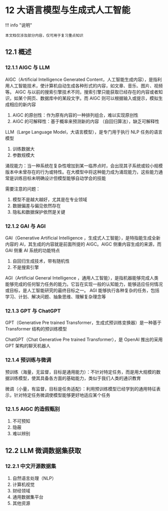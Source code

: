 # 12 大语言模型与生成式人工智能

<!-- !!! tip "说明"

    本文档正在更新中…… -->

!!! info "说明"

    本文档仅涉及部分内容，仅可用于复习重点知识

## 12.1 概述

### 12.1.1 AIGC 与 LLM

AIGC（Artificial Intelligence Generated Content，人工智能生成内容），是指利用人工智能技术，使计算机自动生成各种形式的内容，如文章、音乐、图片、视频等。 AIGC 与以前的搜索引擎技术不同，搜索引擎只能获取已经存在的内容或者知识，如某个网页、数据库中的某段文字。而 AIGC 则可以根据输入或提示，模拟生成相应的新内容

1. AIGC 的原创性：作为原有内容的一种排列组合，难以实现原创性
2. AIGC 的可解释性：基于概率来预测新的内容 （自回归算法），缺乏可解释性

LLM（Large Language Model，大语言模型），是专门用于执行 NLP 任务的语言模型

1. 训练数据大
2. 参数规模大

涌现能力：当一种系统在复杂性增加到某一临界点时，会出现其子系统或较小规模版本中未曾存在的行为或特性。在大模型中将这种能力成为涌现能力，这些能力通常是训练目标未明确设计但模型能够自动学会的技能

需要注意的问题：

1. 模型不是越大越好，尤其是在专业领域
2. 数据偏差与偏见依然存在
3. 隐私和数据保护依然是关键

### 12.1.2 GAI 与 AGI

GAI（Generative Artificial Intelligence ，生成式人工智能），是特指能生成全新内容的 AI，其生成的内容就是前面所提的 AIGC。AIGC 侧重内容生成的来源，而 GAI 侧重 AI 系统的功能特点

1. 自回归生成技术，带有随机性
2. 不是搜索引擎

AGI（Artificial General Intelligence ，通用人工智能），是指机器能够完成人类能够完成的任何智力任务的能力。它旨在实现一般的认知能力，能够适应任何情况或目标，是人工智能研究的最终目标之一。 AGI 能够执行各种复杂的任务，包括学习、计划、解决问题、抽象思维、理解复杂理念等

### 12.1.3 GPT 与 ChatGPT

GPT（Generative Pre trained Transformer，生成式预训练变换器）是一种基于 Transformer 结构的预训练模型

ChatGPT（Chat Generative Pre trained Transformer），是 OpenAI 推出的采用 GPT 架构的聊天机器人

### 12.1.4 预训练与微调

预训练（海量，无监督，目标是通用能力）：不针对特定任务，而是用大规模的数据训练模型，使其具备各方面的基础能力，类似于我们人类的通识教育

微调（小量，有监督，目标是任务适配）：利用预训练模型已经学到的通用特征表示，针对特定任务微调使模型能够更好地适应某个任务

### 12.1.5 AIGC 的造假甄别

1. 不可预知
2. 隐蔽
3. 难以辨别

## 12.2 LLM 微调数据集获取

### 12.2.1 中文开源数据集

1. 自然语言处理（NLP）
2. 计算机视觉
3. 财经领域
4. 通用数据集平台
5. 其他资源
